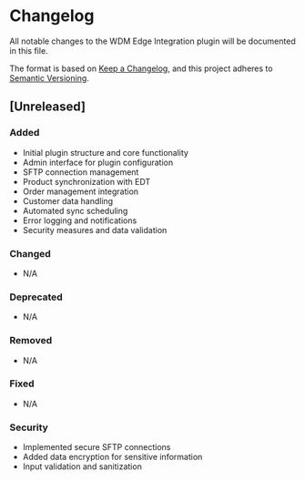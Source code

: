 # Changelog

All notable changes to the WDM Edge Integration plugin will be documented in this file.

The format is based on [Keep a Changelog](https://keepachangelog.com/en/1.0.0/),
and this project adheres to [Semantic Versioning](https://semver.org/spec/v2.0.0.html).

## [Unreleased]

### Added
- Initial plugin structure and core functionality
- Admin interface for plugin configuration
- SFTP connection management
- Product synchronization with EDT
- Order management integration
- Customer data handling
- Automated sync scheduling
- Error logging and notifications
- Security measures and data validation

### Changed
- N/A

### Deprecated
- N/A

### Removed
- N/A

### Fixed
- N/A

### Security
- Implemented secure SFTP connections
- Added data encryption for sensitive information
- Input validation and sanitization 